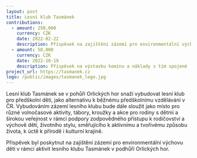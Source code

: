 ```yaml
---
layout: post
title: Lesní klub Tasmánek
contributions:
  - amount: 250,000
    currency: CZK
    date: 2022-02-22
    description: Příspěvek na zajištění zázemí pro environmentální výchovu dětí 
  - amount: 50,000
    currency: CZK
    date: 2022-10-19
    description: Příspěvek na výstavbu komínu a náklady s tím spojené
project_url: https://tasmanek.cz
logo: /public/images/tasmanek_logo.jpg
---
```


Lesní klub Tasmánek se v pohůří Orlických hor snaží vybudovat lesní klub pro předškolní děti, jako alternativu k běžnému předškolnímu vzdělávání v ČR. Vybudováním zázemí lesního klubu bude dále sloužit jako místo pro různé volnočasové aktivity, tábory, kroužky a akce pro rodiny s dětmi a širokou veřejnost v rámci podpory zodpovědného přístupu k rodičovství a výchově dětí, životního stylu, směřujícího k aktivnímu a tvořivému způsobu života, k úctě k přírodě i kulturní krajině.

Příspěvek byl poskytnut na zajištění zázemí pro environmentální výchovu dětí v rámci aktivit lesního klubu Tasmánek v podhůří Orlických hor.

